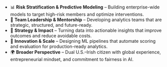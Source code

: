 
- 📊 **Risk Stratification & Predictive Modeling** – Building enterprise-wide models to target high-risk members and optimize interventions.  
- 🤝 **Team Leadership & Mentorship** – Developing analytics teams that are strategic, structured, and future-ready.  
- 🧭 **Strategy & Impact** – Turning data into actionable insights that improve outcomes and reduce avoidable costs.  
- 🚀 **Innovation & Scale** – Designing ML pipelines that automate scoring and evaluation for production-ready analytics.  
- 🌍 **Broader Perspective** – Dual U.S.–Irish citizen with global experience, entrepreneurial mindset, and commitment to fairness in AI.  
